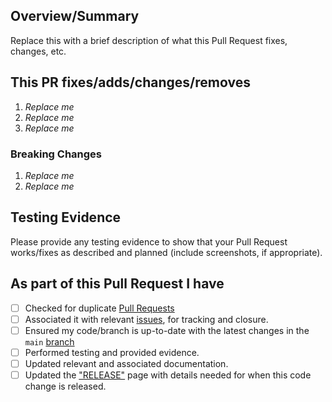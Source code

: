 <!-- markdownlint-disable first-line-h1 -->

<!-- Thank you for submitting a Pull Request. Please fill out the template below.-->
## Overview/Summary

Replace this with a brief description of what this Pull Request fixes, changes, etc.

## This PR fixes/adds/changes/removes

1. *Replace me*
2. *Replace me*
3. *Replace me*

### Breaking Changes

1. *Replace me*
2. *Replace me*

## Testing Evidence

Please provide any testing evidence to show that your Pull Request works/fixes as described and planned (include screenshots, if appropriate).

## As part of this Pull Request I have

- [ ] Checked for duplicate [Pull Requests](https://github.com/Azure/terraform-azurerm-caf-enterprise-scale/pulls)
- [ ] Associated it with relevant [issues](https://github.com/Azure/terraform-azurerm-caf-enterprise-scale/issues), for tracking and closure.
- [ ] Ensured my code/branch is up-to-date with the latest changes in the `main` [branch](https://github.com/Azure/terraform-azurerm-caf-enterprise-scale/tree/main)
- [ ] Performed testing and provided evidence.
- [ ] Updated relevant and associated documentation.
- [ ] Updated the ["RELEASE"](https://github.com/Azure/terraform-azurerm-caf-enterprise-scale/issues) page with details needed for when this code change is released.
